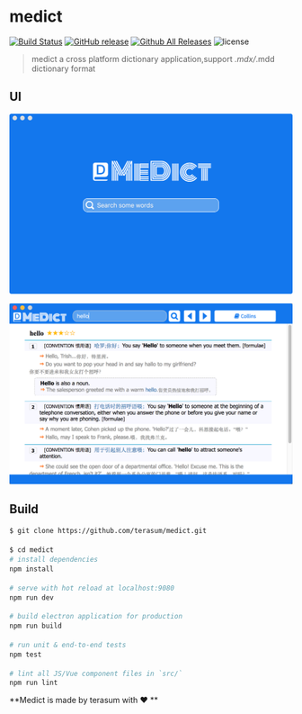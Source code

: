 # medict
[![Build Status](https://travis-ci.org/terasum/medict.svg?branch=master)](https://travis-ci.org/terasum/medict)
[![GitHub release](https://img.shields.io/github/release/terasum/medict.svg)](https://github.com/terasum/medict/releases)
[![Github All Releases](https://img.shields.io/github/downloads/medict/atom/total.svg)](https://github.com/terasum/medict/releases)
![license](https://img.shields.io/github/license/terasum/medict.svg)


> medict a cross platform dictionary application,support *.mdx/*.mdd dictionary format

## UI

![main ui](./docs/images/medict_index.png)

![search ui](./docs/images/medict_search.png)


## Build 

``` bash
$ git clone https://github.com/terasum/medict.git

$ cd medict
# install dependencies
npm install

# serve with hot reload at localhost:9080
npm run dev

# build electron application for production
npm run build

# run unit & end-to-end tests
npm test

# lint all JS/Vue component files in `src/`
npm run lint

```

**Medict is made by terasum with ❤️ **